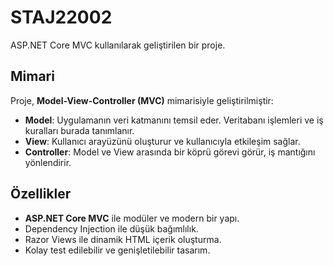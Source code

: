 # STAJ22002
ASP.NET Core MVC kullanılarak geliştirilen bir proje.  

## Mimari  

Proje, **Model-View-Controller (MVC)** mimarisiyle geliştirilmiştir:  

- **Model**: Uygulamanın veri katmanını temsil eder. Veritabanı işlemleri ve iş kuralları burada tanımlanır.  
- **View**: Kullanıcı arayüzünü oluşturur ve kullanıcıyla etkileşim sağlar.  
- **Controller**: Model ve View arasında bir köprü görevi görür, iş mantığını yönlendirir.  

## Özellikler  

- **ASP.NET Core MVC** ile modüler ve modern bir yapı.  
- Dependency Injection ile düşük bağımlılık.  
- Razor Views ile dinamik HTML içerik oluşturma.  
- Kolay test edilebilir ve genişletilebilir tasarım.  
